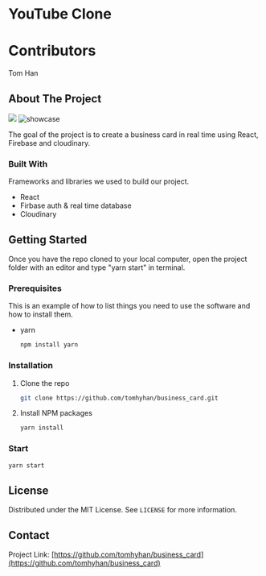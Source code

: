 # YouTube Clone

# Contributors


Tom Han

<!-- ABOUT THE PROJECT -->
## About The Project
<img src="https://res.cloudinary.com/dqxbx0voh/image/upload/v1611192466/b0_vwdbx7.png">
<img src="https://res.cloudinary.com/dqxbx0voh/image/upload/c_scale,h_500,w_700/v1611192479/b1_d452rc.png" alt="showcase">

The goal of the project is to create a business card in real time using React, Firebase and cloudinary.

### Built With

Frameworks and libraries we used to build our project. 

* React
* Firbase auth & real time database
* Cloudinary



<!-- GETTING STARTED -->
## Getting Started

Once you have the repo cloned to your local computer, open the project folder with an editor and type "yarn start" in terminal.  

### Prerequisites

This is an example of how to list things you need to use the software and how to install them.
* yarn
  ```sh
  npm install yarn
  ```


### Installation

1. Clone the repo
   ```sh
   git clone https://github.com/tomhyhan/business_card.git
   ```
2. Install NPM packages
   ```sh
   yarn install
   ```

   
### Start
   ```sh
   yarn start
   ```


<!-- LICENSE -->
## License

Distributed under the MIT License. See `LICENSE` for more information.


<!-- CONTACT -->
## Contact

Project Link: [https://github.com/tomhyhan/business_card](https://github.com/tomhyhan/business_card)

